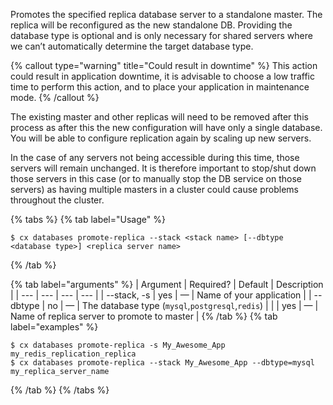 Promotes the specified replica database server to a standalone master. The replica will be reconfigured as the new standalone DB. Providing the database type is optional and is only necessary for shared servers where we can’t automatically determine the target database type.

{% callout type="warning" title="Could result in downtime" %}
 This action could result in application downtime, it is advisable to choose a low traffic time to perform this action, and to place your application in maintenance mode. 
{% /callout %}

The existing master and other replicas will need to be removed after this process as after this the new configuration will have only a single database. You will be able to configure replication again by scaling up new servers. 

In the case of any servers not being accessible during this time, those servers will remain unchanged. It is therefore important to stop/shut down those servers in this case (or to manually stop the DB service on those servers) as having multiple masters in a cluster could cause problems throughout the cluster.

{% tabs %}
{% tab label="Usage" %}

```shell
$ cx databases promote-replica --stack <stack name> [--dbtype <database type>] <replica server name>
```
{% /tab %}
    
{% tab label="arguments" %}
| Argument | Required? | Default | Description |
|  ---  |  ---  |  ---  |  ---  |
| \--stack, -s <stack name> | yes | — | Name of your application |
| \--dbtype <database type> | no | — | The database type (`mysql`,`postgresql`,`redis`) |
| <replica server name> | yes | — | Name of replica server to promote to master |
{% /tab %}
{% tab label="examples" %}

```shell
$ cx databases promote-replica -s My_Awesome_App my_redis_replication_replica
$ cx databases promote-replica --stack My_Awesome_App --dbtype=mysql my_replica_server_name
```

{% /tab %}
{% /tabs %}
